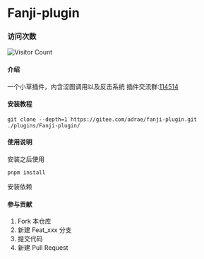 # Fanji-plugin
### 访问次数
![Visitor Count](https://profile-counter.glitch.me/fanji-plugin/count.svg)
#### 介绍
一个小草插件，内含涩图调用以及反击系统
插件交流群:[114514](https://www.bilibili.com/video/BV1GJ411x7h7/)



#### 安装教程

```
git clone --depth=1 https://gitee.com/adrae/fanji-plugin.git ./plugins/Fanji-plugin/
```


#### 使用说明

安装之后使用

```
pnpm install
```
安装依赖

#### 参与贡献

1.  Fork 本仓库
2.  新建 Feat_xxx 分支
3.  提交代码
4.  新建 Pull Request


